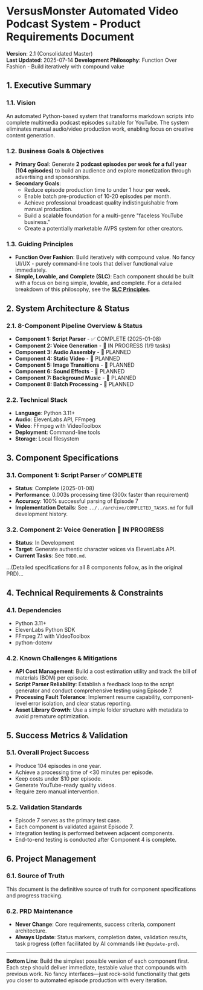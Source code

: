 # VersusMonster Automated Video Podcast System - Product Requirements Document

**Version**: 2.1 (Consolidated Master)  
**Last Updated**: 2025-07-14
**Development Philosophy**: Function Over Fashion - Build iteratively with compound value

## 1. Executive Summary

### 1.1. Vision
An automated Python-based system that transforms markdown scripts into complete multimedia podcast episodes suitable for YouTube. The system eliminates manual audio/video production work, enabling focus on creative content generation.

### 1.2. Business Goals & Objectives
*   **Primary Goal**: Generate **2 podcast episodes per week for a full year (104 episodes)** to build an audience and explore monetization through advertising and sponsorships.
*   **Secondary Goals**:
    *   Reduce episode production time to under 1 hour per week.
    *   Enable batch pre-production of 10-20 episodes per month.
    *   Achieve professional broadcast quality indistinguishable from manual production.
    *   Build a scalable foundation for a multi-genre "faceless YouTube business."
    *   Create a potentially marketable AVPS system for other creators.

### 1.3. Guiding Principles
*   **Function Over Fashion**: Build iteratively with compound value. No fancy UI/UX - purely command-line tools that deliver functional value immediately.
*   **Simple, Lovable, and Complete (SLC)**: Each component should be built with a focus on being simple, lovable, and complete. For a detailed breakdown of this philosophy, see the **[SLC Principles](../architecture/SLC_Principles.md)**.

## 2. System Architecture & Status

### 2.1. 8-Component Pipeline Overview & Status

*   **Component 1: Script Parser** - ✅ COMPLETE (2025-01-08)
*   **Component 2: Voice Generation** - 🚧 IN PROGRESS (1/9 tasks)
*   **Component 3: Audio Assembly** - 📝 PLANNED
*   **Component 4: Static Video** - 📝 PLANNED
*   **Component 5: Image Transitions** - 📝 PLANNED
*   **Component 6: Sound Effects** - 📝 PLANNED
*   **Component 7: Background Music** - 📝 PLANNED
*   **Component 8: Batch Processing** - 📝 PLANNED

### 2.2. Technical Stack
*   **Language**: Python 3.11+
*   **Audio**: ElevenLabs API, FFmpeg
*   **Video**: FFmpeg with VideoToolbox
*   **Deployment**: Command-line tools
*   **Storage**: Local filesystem

## 3. Component Specifications

### 3.1. Component 1: Script Parser ✅ COMPLETE
*   **Status**: Complete (2025-01-08)
*   **Performance**: 0.003s processing time (300x faster than requirement)
*   **Accuracy**: 100% successful parsing of Episode 7
*   **Implementation Details**: See `../../archive/COMPLETED_TASKS.md` for full development history.

### 3.2. Component 2: Voice Generation 🚧 IN PROGRESS
*   **Status**: In Development
*   **Target**: Generate authentic character voices via ElevenLabs API.
*   **Current Tasks**: See `TODO.md`.

...(Detailed specifications for all 8 components follow, as in the original PRD)...

## 4. Technical Requirements & Constraints

### 4.1. Dependencies
*   Python 3.11+
*   ElevenLabs Python SDK
*   FFmpeg 7.1 with VideoToolbox
*   python-dotenv

### 4.2. Known Challenges & Mitigations
*   **API Cost Management**: Build a cost estimation utility and track the bill of materials (BOM) per episode.
*   **Script Parser Reliability**: Establish a feedback loop to the script generator and conduct comprehensive testing using Episode 7.
*   **Processing Fault Tolerance**: Implement resume capability, component-level error isolation, and clear status reporting.
*   **Asset Library Growth**: Use a simple folder structure with metadata to avoid premature optimization.

## 5. Success Metrics & Validation

### 5.1. Overall Project Success
*   Produce 104 episodes in one year.
*   Achieve a processing time of <30 minutes per episode.
*   Keep costs under $10 per episode.
*   Generate YouTube-ready quality videos.
*   Require zero manual intervention.

### 5.2. Validation Standards
*   Episode 7 serves as the primary test case.
*   Each component is validated against Episode 7.
*   Integration testing is performed between adjacent components.
*   End-to-end testing is conducted after Component 4 is complete.

## 6. Project Management

### 6.1. Source of Truth
This document is the definitive source of truth for component specifications and progress tracking.

### 6.2. PRD Maintenance
*   **Never Change**: Core requirements, success criteria, component architecture.
*   **Always Update**: Status markers, completion dates, validation results, task progress (often facilitated by AI commands like `@update-prd`).

---

**Bottom Line**: Build the simplest possible version of each component first. Each step should deliver immediate, testable value that compounds with previous work. No fancy interfaces—just rock-solid functionality that gets you closer to automated episode production with every iteration.